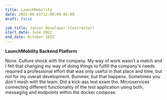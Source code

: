 ```yaml
---
title: LaunchMobility
date: 2022-06-01T12:00:00-05:00
draft: false

job_title: Junior Developer (Contractor)
start_date: June 2022
end_date: October 2022
---
```


**LaunchMobility Backend Platform**

None. Culture shock with the company. My way of work wasn't a match and I felt
that changing my way of doing things to fulfill the company's needs required a
professional effort that was only useful in that place and time, but not for
my overall development. Bummer, but that happens. Sometimes you don't mesh with
the team. Did a kick-ass test exam tho. Microservices connecting different
functionality of the test application using both, messaging and endpoints
within the docker compose.
